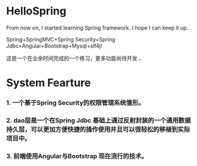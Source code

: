# HelloSpring
From now on, I started learning Spring framework.
I hope I can keep it up.

Spring+SpringMVC+Spring Security+Spring Jdbc+Angular+Bootstrap+Mysql+slf4j!

这是一个在业余时间完成的一个练习，更多功能尚待开发...

# System Fearture
### 1. 一个基于Spring Security的权限管理系统雏形。
### 2. dao层是一个在Spring Jdbc 基础上通过反射封装的一个通用数据持久层，可以更加方便快捷的操作使用并且可以很轻松的移植到实际项目中。
### 3. 前端使用Angular与Bootstrap 现在流行的技术。


